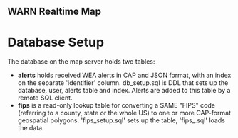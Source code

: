 ## WARN Realtime Map
# Database Setup
The database on the map server holds two tables:
- **alerts** holds received WEA alerts in CAP and JSON format, with an index on the separate 'identifier' column.  db_setup.sql is DDL that sets up the database, user, alerts table and index.  Alerts are added to this table by a remote SQL client.
- **fips** is a read-only lookup table for converting a SAME "FIPS" code (referring to a county, state or the whole US) to one or more CAP-format geospatial polygons.  'fips_setup.sql' sets up the table, 'fips_<timestamp>.sql' loads the data.
